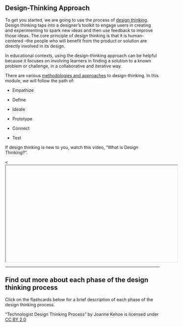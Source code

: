 ## Design-Thinking Approach

To get you started, we are going to use the process of [design thinking](https://en.wikipedia.org/wiki/Design_thinking). Design thinking taps into a designer’s toolkit to engage users in creating and experimenting to spark new ideas and then use feedback to improve those ideas. The core principle of design thinking is that it is human-centered –the people who will benefit from the product or solution are directly involved in its design.

In educational contexts, using the design-thinking approach can be helpful because it focuses on involving learners in finding a solution to a known problem or challenge, in a collaborative and iterative way.

There are various [methodologies and approaches](http://www.uxbeginner.com/ux-beginner-guide-understand-design-thinking-approaches/) to design-thinking. In this module, we will follow the path of:

*   Empathize
*   Define
*   Ideate

*   Prototype
*   Connect
*   Test

If design thinking is new to you, watch this video, “What is Design Thinking?”.

<div class="video-container-4by3"><<iframe width="560" height="315" src=""></iframe></div>

* * *

Find out more about each phase of the design thinking process
-------------------------------------------------------------

Click on the flashcards below for a brief description of each phase of the design thinking process.

“Technologist Design Thinking Process” by Joanne Kehoe is licensed under [CC BY 2.0](https://creativecommons.org/licenses/by/2.0/)
